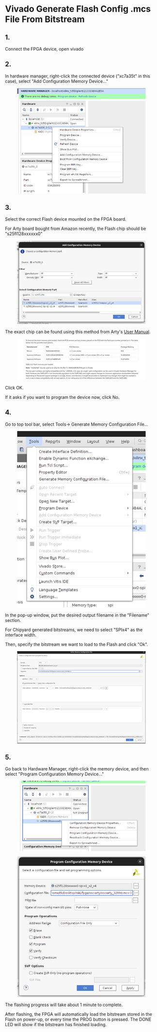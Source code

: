 # Vivado Generate Flash Config .mcs File From Bitstream

## 1.

Connect the FPGA device, open vivado

## 2.

In hardware manager, right-click the connected device ("xc7a35t" in this case), select "Add Configuration Memory Device..."

<figure><img src="../.gitbook/assets/image (3) (1) (3).png" alt=""><figcaption></figcaption></figure>

## 3.

Select the correct Flash device mounted on the FPGA board.

For Arty board bought from Amazon recently, the Flash chip should be "s25fl128xxxxxx0"

<figure><img src="../.gitbook/assets/image (2) (5) (1).png" alt=""><figcaption></figcaption></figure>

The exact chip can be found using this method from Arty's [User Manual](https://digilent.com/reference/programmable-logic/arty-a7/reference-manual?redirect=1#quad-spi\_flash).

<figure><img src="../.gitbook/assets/image (1) (2) (1).png" alt=""><figcaption></figcaption></figure>

Click OK.&#x20;

If it asks if you want to program the device now, click No.

## 4.

Go to top tool bar, select Tools-> Generate Memory Configuration File...

<figure><img src="../.gitbook/assets/image (4) (4) (1).png" alt=""><figcaption></figcaption></figure>



In the pop-up window, put the desired output filename in the "Filename" section.

For Chipyard generated bitstreams, we need to select "SPIx4" as the interface width.

Then, specify the bitstream we want to load to the Flash and click "Ok".

<figure><img src="../.gitbook/assets/image (11) (2) (1).png" alt=""><figcaption></figcaption></figure>



## 5.

Go back to Hardware Manager, right-click the memory device, and then select "Program Configuration Memory Device..."

<figure><img src="../.gitbook/assets/image (10) (2) (1).png" alt=""><figcaption></figcaption></figure>

<figure><img src="../.gitbook/assets/image (13) (2) (1).png" alt=""><figcaption></figcaption></figure>

The flashing progress will take about 1 minute to complete.



After flashing, the FPGA will automatically load the bitstream stored in the Flash on power-up, or every time the PROG button is pressed. The DONE LED will show if the bitstream has finished loading.
